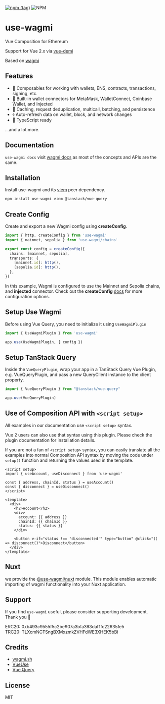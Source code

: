 [![npm (tag)](https://img.shields.io/npm/v/use-wagmi?style=flat&colorA=000000&colorB=000000)](https://www.npmjs.com/package/use-wagmi) ![NPM](https://img.shields.io/npm/l/use-wagmi?style=flat&colorA=000000&colorB=000000)

# use-wagmi

Vue Composition for Ethereum

Support for Vue 2.x via [vue-demi](https://github.com/vueuse/vue-demi)

Based on [wagmi](https://wagmi.sh)

## Features

- 🚀 Composables for working with wallets, ENS, contracts, transactions, signing, etc.
- 💼 Built-in wallet connectors for MetaMask, WalletConnect, Coinbase Wallet, and Injected
- 👟 Caching, request deduplication, multicall, batching, and persistence
- 🌀 Auto-refresh data on wallet, block, and network changes
- 🦄 TypeScript ready

...and a lot more.

## Documentation

`use-wagmi docs` visit [wagmi docs](https://wagmi.sh) as most of the concepts and APIs are the same.

## Installation

Install use-wagmi and its [viem](https://viem.sh) peer dependency.

```bash
npm install use-wagmi viem @tanstack/vue-query
```

## Create Config

Create and export a new Wagmi config using **createConfig**.

```ts
import { http, createConfig } from 'use-wagmi'
import { mainnet, sepolia } from 'use-wagmi/chains'

export const config = createConfig({
  chains: [mainnet, sepolia],
  transports: {
    [mainnet.id]: http(),
    [sepolia.id]: http(),
  },
})
```

In this example, Wagmi is configured to use the Mainnet and Sepolia chains, and **injected** connector. Check out the **createConfig** [docs](https://wagmi.sh/react/api/createConfig) for more configuration options.

## Setup Use Wagmi

Before using Vue Query, you need to initialize it using `UseWagmiPlugin`

```ts
import { UseWagmiPlugin } from 'use-wagmi'

app.use(UseWagmiPlugin, { config })
```

## Setup TanStack Query

Inside the `VueQueryPlugin`, wrap your app in a TanStack Query Vue Plugin, e.g. VueQueryPlugin, and pass a new QueryClient instance to the client property.

```ts
import { VueQueryPlugin } from "@tanstack/vue-query"

app.use(VueQueryPlugin)
```

## Use of Composition API with `<script setup>`

All examples in our documentation use `<script setup>` syntax.

Vue 2 users can also use that syntax using this plugin. Please check the plugin documentation for installation details.

If you are not a fan of `<script setup>` syntax, you can easily translate all the examples into normal Composition API syntax by moving the code under `setup()` function and returning the values used in the template.

```vue
<script setup>
import { useAccount, useDisconnect } from 'use-wagmi'

const { address, chainId, status } = useAccount()
const { disconnect } = useDisconnect()
</script>

<template>
  <div>
    <h2>Account</h2>
    <div>
      account: {{ address }}
      chainId: {{ chainId }}
      status: {{ status }}
    </div>

    <button v-if="status !== 'disconnected'" type="button" @click="() => disconnect()">Disconnect</button>
  </div>
</template>
```

## Nuxt

we provide the [@use-wagmi/nuxt](https://github.com/unicape/use-wagmi/tree/main/packages/nuxt) module. This module enables automatic importing of wagmi functionality into your Nuxt application.

## Support

If you find `use-wagmi` useful, please consider supporting development. Thank you 🙏

ERC20: 0xb493c9555f5c2be907a3bfa363daf1fc22635fe5<br />TRC20: TLXcmNCTSngBXMxzmkZVHFdWE3XHEK5bBi

## Credits

- [wagmi.sh](https://wagmi.sh/)
- [VueUse](https://vueuse.org/)
- [Vue Query](https://vue-query.vercel.app/)

## License

MIT
